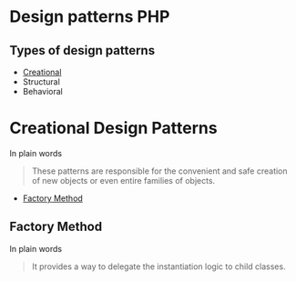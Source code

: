 # Design patterns PHP

Types of design patterns
-----------------

* [Creational](#creational-design-patterns)
* Structural
* Behavioral

Creational Design Patterns
==========================

In plain words
> These patterns are responsible for the convenient and safe creation of new objects or even entire families of objects.

 * [Factory Method](#-factory-method)

 Factory Method
--------------

In plain words
> It provides a way to delegate the instantiation logic to child classes.
